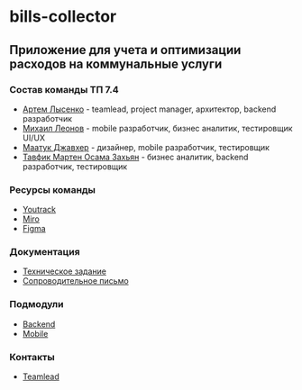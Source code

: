 # bills-collector

## Приложение для учета и оптимизации расходов на коммунальные услуги

### Состав команды ТП 7.4

* [Артем Лысенко](https://github.com/quicklybly) - teamlead, project manager, архитектор, backend разработчик
* [Михаил Леонов](https://github.com/Jim-jimjim) - mobile разработчик, бизнес аналитик, тестировщик UI/UX
* [Маатук Джавхер](https://github.com/JawharVal) - дизайнер, mobile разработчик, тестировщик
* [Тавфик Мартен Осама Захьян](https://github.com/MartinOsama) - бизнес аналитик, backend разработчик, тестировщик

### Ресурсы команды

* [Youtrack](https://quicklybly.youtrack.cloud/projects/872e36b8-4eeb-4623-a067-4e8c6b2eaff0)
* [Miro](https://miro.com/app/board/uXjVNqeh0Pg=/?share_link_id=259709285800)
* [Figma](https://www.figma.com/file/m4p753ctBYmTE3UAJgYsoQ/bills-collector?type=design&node-id=0%3A1&mode=design&t=fIvArJTSftmxRWnY-1)

### Документация

* [Техническое задание]()
* [Сопроводительное письмо]()

### Подмодули

* [Backend](https://github.com/quicklybly/bills-collector-backend)
* [Mobile](https://github.com/quicklybly/bills-collector-mobile)

### Контакты

* [Teamlead](https://t.me/quicklybly)
